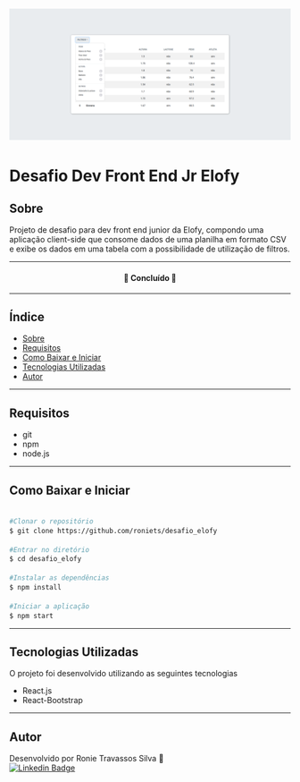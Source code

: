 <h1>
    <img src="./public/apresentação.png">
</h1>

# Desafio Dev Front End Jr Elofy

## Sobre

Projeto de desafio para dev front end junior da Elofy, compondo uma aplicação client-side que consome dados de uma planilha em formato CSV e exibe os dados em uma tabela com a possibilidade de utilização de filtros.

---

<h4 align="center"> 
	🚧  Concluído  🚧
</h4>

---

## Índice

* [Sobre](#-sobre)
* [Requisitos](#-requisitos)
* [Como Baixar e Iniciar](#-como-baixar-e-iniciar)
* [Tecnologias Utilizadas](#-tecnologias-utilizadas)
* [Autor](#-autor)

---

## Requisitos

- git
- npm
- node.js

---

## Como Baixar e Iniciar

```bash

#Clonar o repositório
$ git clone https://github.com/roniets/desafio_elofy

#Entrar no diretório
$ cd desafio_elofy

#Instalar as dependências
$ npm install

#Iniciar a aplicação
$ npm start

```

---

## Tecnologias Utilizadas

O projeto foi desenvolvido utilizando as seguintes tecnologias

- React.js
- React-Bootstrap

---

## Autor

Desenvolvido por Ronie Travassos Silva 🚀
<br>
[![Linkedin Badge](https://img.shields.io/badge/-Ronie-1E90FF?style=flat-square&logo=Linkedin&logoColor=white&link=https://www.linkedin.com/in/ronie-travassos-silva-48769b61/)](https://www.linkedin.com/in/ronie-travassos-silva-48769b61/) 
